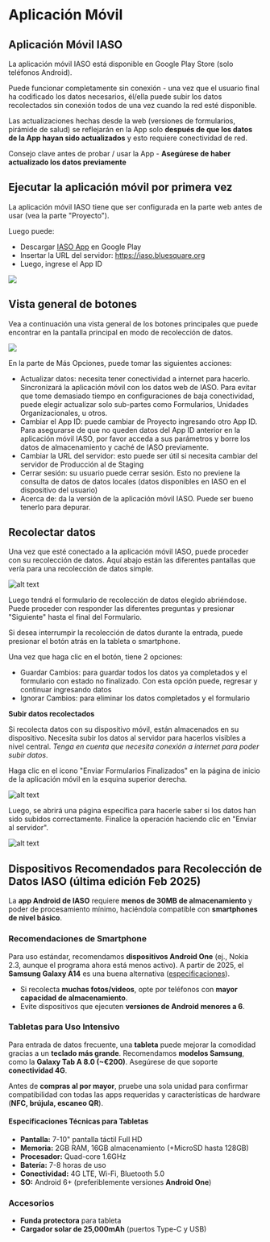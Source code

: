 # Aplicación Móvil

## Aplicación Móvil IASO

La aplicación móvil IASO está disponible en Google Play Store (solo teléfonos Android).

Puede funcionar completamente sin conexión - una vez que el usuario final ha codificado los datos necesarios, él/ella puede subir los datos recolectados sin conexión todos de una vez cuando la red esté disponible.

Las actualizaciones hechas desde la web (versiones de formularios, pirámide de salud) se reflejarán en la App solo **después de que los datos de la App hayan sido actualizados** y esto requiere conectividad de red.

Consejo clave antes de probar / usar la App - **Asegúrese de haber actualizado los datos previamente**

## Ejecutar la aplicación móvil por primera vez

La aplicación móvil IASO tiene que ser configurada en la parte web antes de usar (vea la parte "Proyecto").

Luego puede:

- Descargar [IASO App](https://play.google.com/store/apps/details?id=com.bluesquarehub.iaso&pcampaignid=web_share) en Google Play
- Insertar la URL del servidor: https://iaso.bluesquare.org
- Luego, ingrese el App ID



![](attachments/iasomobileapplicationsetup.png)


## Vista general de botones

Vea a continuación una vista general de los botones principales que puede encontrar en la pantalla principal en modo de recolección de datos.

![](attachments/mobileappbuttons.png)

En la parte de Más Opciones, puede tomar las siguientes acciones:
- Actualizar datos: necesita tener conectividad a internet para hacerlo. Sincronizará la aplicación móvil con los datos web de IASO. Para evitar que tome demasiado tiempo en configuraciones de baja conectividad, puede elegir actualizar solo sub-partes como Formularios, Unidades Organizacionales, u otros.
- Cambiar el App ID: puede cambiar de Proyecto ingresando otro App ID. Para asegurarse de que no queden datos del App ID anterior en la aplicación móvil IASO, por favor acceda a sus parámetros y borre los datos de almacenamiento y caché de IASO previamente.
- Cambiar la URL del servidor: esto puede ser útil si necesita cambiar del servidor de Producción al de Staging
- Cerrar sesión: su usuario puede cerrar sesión. Esto no previene la consulta de datos de datos locales (datos disponibles en IASO en el dispositivo del usuario)
- Acerca de: da la versión de la aplicación móvil IASO. Puede ser bueno tenerlo para depurar.

## Recolectar datos

Una vez que esté conectado a la aplicación móvil IASO, puede proceder con su recolección de datos. Aquí abajo están las diferentes pantallas que vería para una recolección de datos simple.

![alt text](attachments/datacollection.png)

Luego tendrá el formulario de recolección de datos elegido abriéndose. Puede proceder con responder las diferentes preguntas y presionar "Siguiente" hasta el final del Formulario.

Si desea interrumpir la recolección de datos durante la entrada, puede presionar el botón atrás en la tableta o smartphone.

Una vez que haga clic en el botón, tiene 2 opciones:
- Guardar Cambios: para guardar todos los datos ya completados y el formulario con estado no finalizado. Con esta opción puede, regresar y continuar ingresando datos
- Ignorar Cambios: para eliminar los datos completados y el formulario

**Subir datos recolectados**

Si recolecta datos con su dispositivo móvil, están almacenados en su dispositivo. Necesita subir los datos al servidor para hacerlos visibles a nivel central. *Tenga en cuenta que necesita conexión a internet para poder subir datos*.

Haga clic en el icono "Enviar Formularios Finalizados" en la página de inicio de la aplicación móvil en la esquina superior derecha.

![alt text](attachments/uploaddata.png)

Luego, se abrirá una página específica para hacerle saber si los datos han sido subidos correctamente. Finalice la operación haciendo clic en "Enviar al servidor".

![alt text](attachments/sendserver.png)

## Dispositivos Recomendados para Recolección de Datos IASO (última edición Feb 2025)

La **app Android de IASO** requiere **menos de 30MB de almacenamiento** y poder de procesamiento mínimo, haciéndola compatible con **smartphones de nivel básico**.

### Recomendaciones de Smartphone
Para uso estándar, recomendamos **dispositivos Android One** (ej., Nokia 2.3, aunque el programa ahora está menos activo). A partir de 2025, el **Samsung Galaxy A14** es una buena alternativa ([especificaciones](https://www.gsmarena.com/samsung_galaxy_a14-12151.php)).

- Si recolecta **muchas fotos/videos**, opte por teléfonos con **mayor capacidad de almacenamiento**.
- Evite dispositivos que ejecuten **versiones de Android menores a 6**.

### Tabletas para Uso Intensivo
Para entrada de datos frecuente, una **tableta** puede mejorar la comodidad gracias a un **teclado más grande**. Recomendamos **modelos Samsung**, como la **Galaxy Tab A 8.0 (~€200)**. Asegúrese de que soporte **conectividad 4G**.

Antes de **compras al por mayor**, pruebe una sola unidad para confirmar compatibilidad con todas las apps requeridas y características de hardware (**NFC, brújula, escaneo QR**).

#### Especificaciones Técnicas para Tabletas
- **Pantalla:** 7-10" pantalla táctil Full HD
- **Memoria:** 2GB RAM, 16GB almacenamiento (+MicroSD hasta 128GB)
- **Procesador:** Quad-core 1.6GHz
- **Batería:** 7-8 horas de uso
- **Conectividad:** 4G LTE, Wi-Fi, Bluetooth 5.0
- **SO:** Android 6+ (preferiblemente versiones **Android One**)

### Accesorios
- **Funda protectora** para tableta
- **Cargador solar de 25,000mAh** (puertos Type-C y USB)